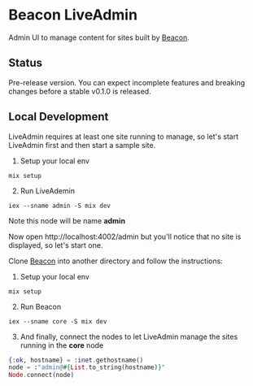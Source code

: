 # Beacon LiveAdmin

Admin UI to manage content for sites built by [Beacon](https://github.com/BeaconCMS/beacon).

## Status

Pre-release version. You can expect incomplete features and breaking changes before a stable v0.1.0 is released.

## Local Development

LiveAdmin requires at least one site running to manage, so let's start LiveAdmin first and then start a sample site.

1. Setup your local env

```shell
mix setup
```

2. Run LiveAdemin

```shell
iex --sname admin -S mix dev
```

Note this node will be name __admin__

Now open http://localhost:4002/admin but you'll notice that no site is displayed, so let's start one.

Clone [Beacon](https://github.com/BeaconCMS/beacon) into another directory and follow the instructions:

1. Setup your local env

```shell
mix setup
```

2. Run Beacon

```shell
iex --sname core -S mix dev
```

3. And finally, connect the nodes to let LiveAdmin manage the sites running in the __core__ node

```elixir
{:ok, hostname} = :inet.gethostname()
node = :"admin@#{List.to_string(hostname)}"
Node.connect(node)
```